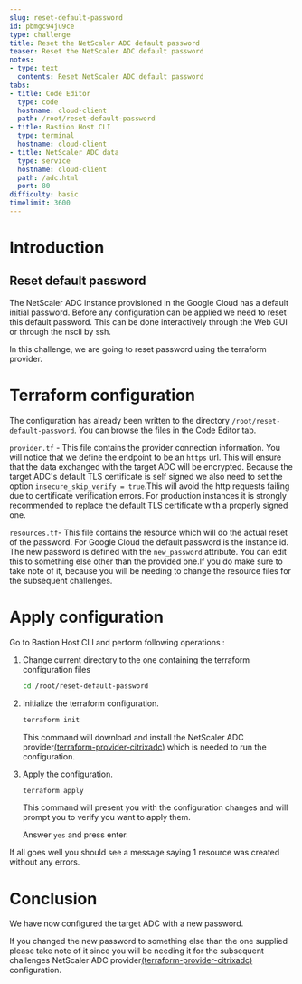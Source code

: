 ```yaml
---
slug: reset-default-password
id: pbmgc94ju9ce
type: challenge
title: Reset the NetScaler ADC default password
teaser: Reset the NetScaler ADC default password
notes:
- type: text
  contents: Reset NetScaler ADC default password
tabs:
- title: Code Editor
  type: code
  hostname: cloud-client
  path: /root/reset-default-password
- title: Bastion Host CLI
  type: terminal
  hostname: cloud-client
- title: NetScaler ADC data
  type: service
  hostname: cloud-client
  path: /adc.html
  port: 80
difficulty: basic
timelimit: 3600
---
```


Introduction
============

## Reset default password

The NetScaler ADC instance provisioned in the Google Cloud
has a default initial password. Before any configuration can be applied we need to reset this default password. This can be done interactively through the Web GUI or
through the nscli by ssh.

In this challenge, we are going to reset password using the terraform provider.

Terraform configuration
=======================

The configuration has already been written to the directory
`/root/reset-default-password`. You can browse the files in the Code Editor tab.

`provider.tf` - This file contains the provider connection information.
You will notice that we define the endpoint to be
an `https` url. This will ensure that the data exchanged with the target ADC
will be encrypted.
Because the target ADC's default TLS certificate is self signed
we also need to set the option `insecure_skip_verify = true`.This will avoid the http requests failing due to certificate
verification errors.
For production instances it is strongly recommended to replace
the default TLS certificate with a properly signed one.

`resources.tf`- This file contains the resource which will do the actual
reset of the password. For Google Cloud the default password is the instance id.
The new password is defined with the `new_password` attribute.
You can edit this to something else other than the provided one.If you do make sure to take note of it, because you will be needing to change the resource files for the subsequent challenges.

Apply configuration
===================
Go to Bastion Host CLI and perform following operations :
1. Change current directory to the one containing the terraform configuration files

	```bash
	cd /root/reset-default-password
	```

2. Initialize the terraform configuration.
	```bash
	terraform init
	```
	This command will download and install the NetScaler ADC provider[(terraform-provider-citrixadc)](https://registry.terraform.io/providers/citrix/citrixadc/latest)
	which is needed to run the configuration.

3. Apply the configuration.
	```bash
	terraform apply
	```
	This command will present you with the configuration changes
	and will prompt you to verify you want to apply them.

	Answer `yes` and press enter.

If all goes well you should see a message saying 1 resource was
created without any errors.

Conclusion
==========

We have now configured the target ADC with a new password.

If you changed the new password to something else than the one
supplied please take note of it since you will be needing it
for the subsequent challenges NetScaler ADC provider[(terraform-provider-citrixadc)](https://registry.terraform.io/providers/citrix/citrixadc/latest) configuration.

